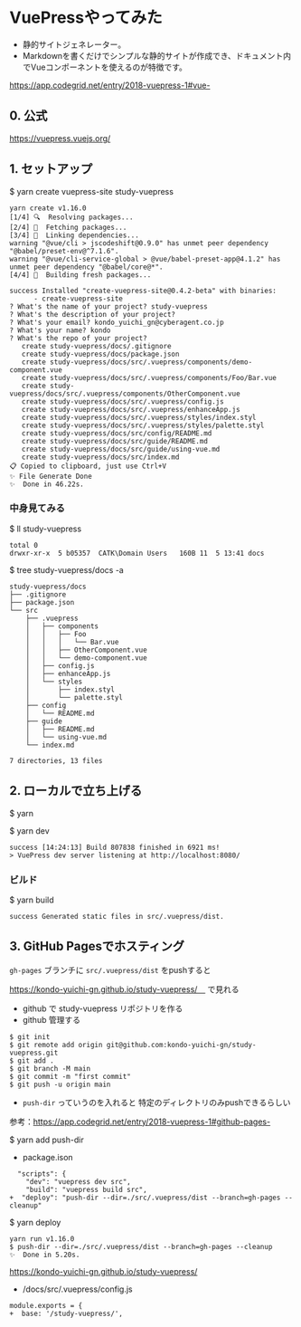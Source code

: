 VuePressやってみた
====

- 静的サイトジェネレーター。
- Markdownを書くだけでシンプルな静的サイトが作成でき、ドキュメント内でVueコンポーネントを使えるのが特徴です。

https://app.codegrid.net/entry/2018-vuepress-1#vue-

## 0. 公式
https://vuepress.vuejs.org/

## 1. セットアップ

$ yarn create vuepress-site study-vuepress

```
yarn create v1.16.0
[1/4] 🔍  Resolving packages...
[2/4] 🚚  Fetching packages...
[3/4] 🔗  Linking dependencies...
warning "@vue/cli > jscodeshift@0.9.0" has unmet peer dependency "@babel/preset-env@^7.1.6".
warning "@vue/cli-service-global > @vue/babel-preset-app@4.1.2" has unmet peer dependency "@babel/core@*".
[4/4] 🔨  Building fresh packages...

success Installed "create-vuepress-site@0.4.2-beta" with binaries:
      - create-vuepress-site
? What's the name of your project? study-vuepress
? What's the description of your project?
? What's your email? kondo_yuichi_gn@cyberagent.co.jp
? What's your name? kondo
? What's the repo of your project?
   create study-vuepress/docs/.gitignore
   create study-vuepress/docs/package.json
   create study-vuepress/docs/src/.vuepress/components/demo-component.vue
   create study-vuepress/docs/src/.vuepress/components/Foo/Bar.vue
   create study-vuepress/docs/src/.vuepress/components/OtherComponent.vue
   create study-vuepress/docs/src/.vuepress/config.js
   create study-vuepress/docs/src/.vuepress/enhanceApp.js
   create study-vuepress/docs/src/.vuepress/styles/index.styl
   create study-vuepress/docs/src/.vuepress/styles/palette.styl
   create study-vuepress/docs/src/config/README.md
   create study-vuepress/docs/src/guide/README.md
   create study-vuepress/docs/src/guide/using-vue.md
   create study-vuepress/docs/src/index.md
📋 Copied to clipboard, just use Ctrl+V
✨ File Generate Done
✨  Done in 46.22s.
```

### 中身見てみる

$ ll study-vuepress

```
total 0
drwxr-xr-x  5 b05357  CATK\Domain Users   160B 11  5 13:41 docs
```

$ tree study-vuepress/docs -a

```
study-vuepress/docs
├── .gitignore
├── package.json
└── src
    ├── .vuepress
    │   ├── components
    │   │   ├── Foo
    │   │   │   └── Bar.vue
    │   │   ├── OtherComponent.vue
    │   │   └── demo-component.vue
    │   ├── config.js
    │   ├── enhanceApp.js
    │   └── styles
    │       ├── index.styl
    │       └── palette.styl
    ├── config
    │   └── README.md
    ├── guide
    │   ├── README.md
    │   └── using-vue.md
    └── index.md

7 directories, 13 files

```

## 2. ローカルで立ち上げる

$ yarn

$ yarn dev

```
success [14:24:13] Build 807838 finished in 6921 ms!
> VuePress dev server listening at http://localhost:8080/
```

### ビルド

$ yarn build

```
success Generated static files in src/.vuepress/dist.
```

## 3. GitHub Pagesでホスティング

`gh-pages` ブランチに `src/.vuepress/dist` をpushすると

https://kondo-yuichi-gn.github.io/study-vuepress/　
で見れる


- github で study-vuepress リポジトリを作る
- github 管理する

```
$ git init
$ git remote add origin git@github.com:kondo-yuichi-gn/study-vuepress.git
$ git add .
$ git branch -M main
$ git commit -m "first commit"
$ git push -u origin main
```

- `push-dir` っていうのを入れると 特定のディレクトリのみpushできるらしい

参考：https://app.codegrid.net/entry/2018-vuepress-1#github-pages-

$ yarn add push-dir

- package.ison

```
  "scripts": {
    "dev": "vuepress dev src",
    "build": "vuepress build src",
+  "deploy": "push-dir --dir=./src/.vuepress/dist --branch=gh-pages --cleanup"
```

$ yarn deploy

```
yarn run v1.16.0
$ push-dir --dir=./src/.vuepress/dist --branch=gh-pages --cleanup
✨  Done in 5.20s.
```

https://kondo-yuichi-gn.github.io/study-vuepress/


- /docs/src/.vuepress/config.js

```
module.exports = {
+  base: '/study-vuepress/',
```
